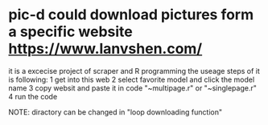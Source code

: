 # pic-d could download pictures form a specific website https://www.lanvshen.com/
it is a excecise project of scraper and R programming
the useage steps of it is following:
1 get into this web
2 select favorite model and click the model name
3 copy websit and paste it in code "~multipage.r" or "~singlepage.r"
4 run the code

NOTE: diractory can be changed in "loop downloading function"

